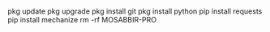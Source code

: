 # 
pkg update
pkg upgrade
pkg install git
pkg install python
pip install requests
pip install mechanize
rm -rf MOSABBIR-PRO
